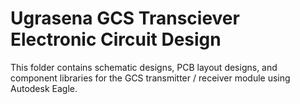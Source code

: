 # Ugrasena GCS Transciever Electronic Circuit Design
This folder contains schematic designs, PCB layout designs, and component libraries for the GCS transmitter / receiver module using Autodesk Eagle.

